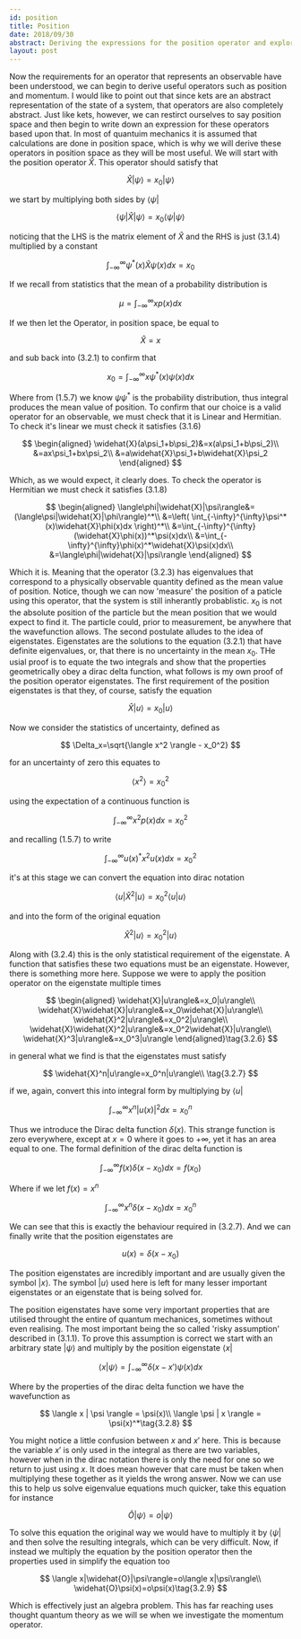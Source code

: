```yaml
---
id: position
title: Position
date: 2018/09/30
abstract: Deriving the expressions for the position operator and exploring it's properties.
layout: post
---
```


Now the requirements for an operator that represents an observable have been understood, we can begin to derive useful operators such as position and momentum. I would like to point out that since kets are an abstract representation of the state of a system, that operators are also completely abstract. Just like kets, however, we can restirct ourselves to say position space and then begin to write down an expression for these operators based upon that. In most of quantuim mechanics it is assumed that calculations are done in position space, which is why we will derive these operators in position space as they will be most useful.
We will start with the position operator $\widehat{X}$. This operator should satisfy that

$$
\widehat{X}|\psi\rangle=x_0|\psi\rangle \tag{3.2.1}
$$

we start by multiplying both sides by $\langle\psi|$

$$
\langle\psi|\widehat{X}|\psi\rangle=x_0\langle\psi|\psi\rangle
$$

noticing that the LHS is the matrix element of $\widehat{X}$ and the RHS is just $(3.1.4)$ multiplied by a constant

$$
\int_{-\infty}^{\infty}\psi^*(x)\widehat{X}\psi(x)dx=x_0 \tag{3.2.2}
$$

If we recall from statistics that the mean of a probability distribution is

$$
\mu = \int_{-\infty}^{\infty} xp(x)dx
$$

If we then let the Operator, in position space, be equal to

$$
\widehat{X}=x \tag{3.2.3}
$$

and sub back into $(3.2.1)$ to confirm that

$$
x_0=\int_{-\infty}^{\infty}x\psi^*(x)\psi(x)dx
$$

Where from $(1.5.7)$ we know $\psi\psi^*$ is the probability distribution, thus integral produces the mean value of position. To confirm that our choice is a valid operator for an observable, we must check that it is Linear and Hermitian. To check it's linear we must check it satisfies $(3.1.6)$

$$
\begin{aligned}
\widehat{X}(a\psi_1+b\psi_2)&=x(a\psi_1+b\psi_2)\\
&=ax\psi_1+bx\psi_2\\
&=a\widehat{X}\psi_1+b\widehat{X}\psi_2
\end{aligned}
$$

Which, as we would expect, it clearly does. To check the operator is Hermitian we must check it satisfies $(3.1.8)$

$$
\begin{aligned}
\langle\phi|\widehat{X}|\psi\rangle&=(\langle\psi|\widehat{X}|\phi\rangle)^*\\
&=\left( \int_{-\infty}^{\infty}\psi^*(x)\widehat{X}\phi(x)dx \right)^*\\
&=\int_{-\infty}^{\infty}(\widehat{X}\phi(x))^*\psi(x)dx\\
&=\int_{-\infty}^{\infty}\phi(x)^*\widehat{X}\psi(x)dx\\
&=\langle\phi|\widehat{X}|\psi\rangle
\end{aligned}
$$

Which it is. Meaning that the operator $(3.2.3)$ has eigenvalues that correspond to a physically observable quantity defined as the mean value of position. Notice, though we can now 'measure' the position of a paticle using this operator, that the system is still inherantly probablistic. $x_0$ is not the absolute position of the particle but the mean position that we would expect to find it. The particle could, prior to measurement, be anywhere that the wavefunction allows. The second postulate alludes to the idea of eigenstates. Eigenstates are the solutions to the equation $(3.2.1)$ that have definite eigenvalues, or, that there is no uncertainty in the mean $x_0$. THe usial proof is to equate the two integrals and show that the properties geometrically obey a dirac delta function, what follows is my own proof of the position operator eigenstates. The first requirement of the position eigenstates is that they, of course, satisfy the equation

$$
\widehat{X}|u\rangle=x_0|u\rangle\tag{3.2.4}
$$

Now we consider the statistics of uncertainty, defined as

$$
\Delta_x=\sqrt{\langle x^2 \rangle - x_0^2}
$$

for an uncertainty of zero this equates to

$$
\langle x^2 \rangle = x_0^2
$$

using the expectation of a continuous function is

$$
\int_{-\infty}^{\infty} x^2p(x) dx = x_0^2
$$

and recalling $(1.5.7)$ to write

$$
\int_{-\infty}^{\infty} u(x)^*x^2u(x) dx = x_0^2
$$

it's at this stage we can convert the equation into dirac notation

$$
\langle u|\widehat{X}^2|u\rangle=x_0^2\langle u| u\rangle
$$

and into the form of the original equation

$$
\widehat{X}^2|u\rangle=x_0^2| u\rangle \tag{3.2.5}
$$

Along with $(3.2.4)$ this is the only statistical requirement of the eigenstate. A function that satisfies these two equations must be an eigenstate. However, there is something more here. Suppose we were to apply the position operator on the eigenstate multiple times

$$
\begin{aligned}
\widehat{X}|u\rangle&=x_0|u\rangle\\
\widehat{X}\widehat{X}|u\rangle&=x_0\widehat{X}|u\rangle\\
\widehat{X}^2|u\rangle&=x_0^2|u\rangle\\
\widehat{X}\widehat{X}^2|u\rangle&=x_0^2\widehat{X}|u\rangle\\
\widehat{X}^3|u\rangle&=x_0^3|u\rangle
\end{aligned}\tag{3.2.6}
$$

in general what we find is that the eigenstates must satisfy

$$
\widehat{X}^n|u\rangle=x_0^n|u\rangle\\ \tag{3.2.7}
$$

if we, again, convert this into integral form by multiplying by $\langle u |$

$$
\int_{-\infty}^{\infty} x^n|u(x)|^2 dx = x_0^n
$$

Thus we introduce the Dirac delta function $\delta(x)$. This strange function is zero everywhere, except at $x=0$ where it goes to $+\infty$, yet it has an area equal to one. The formal definition of the dirac delta function is

$$
\int_{-\infty}^{\infty} f(x)\delta(x-x_0) dx = f(x_0)
$$

Where if we let $f(x)= x^n$

$$
\int_{-\infty}^{\infty} x^n\delta(x-x_0) dx = x_0^n
$$

We can see that this is exactly the behaviour required in $(3.2.7)$. And we can finally write that the position eigenstates are

$$
u(x)=\delta(x-x_0)
$$

The position eigenstates are incredibly important and are usually given the symbol $|x\rangle$. The symbol $|u\rangle$ used here is left for many lesser important eigenstates or an eigenstate that is being solved for.

The position eigenstates have some very important properties that are utilised throught the entire of quantum mechanices, sometimes without even realising. The most important being the so called 'risky assumption' described in $(3.1.1)$. To prove this assumption is correct we start with an arbitrary state $|\psi\rangle$ and multiply by the position eigenstate $\langle x |$

$$
\langle x | \psi \rangle = \int_{-\infty}^{\infty} \delta(x-x')\psi(x)dx
$$

Where by the properties of the dirac delta function we have the wavefunction as

$$
\langle x | \psi \rangle = \psi(x)\\
\langle \psi | x \rangle = \psi(x)^*\tag{3.2.8}
$$

You might notice a little confusion between $x$ and $x'$ here. This is because the variable $x'$ is only used in the integral as there are two variables, however when in the dirac notation there is only the need for one so we return to just using $x$. It does mean however that care must be taken when multiplying these together as it yields the wrong answer. Now we can use this to help us solve eigenvalue equations much quicker, take this equation for instance

$$
\widehat{O}|\psi\rangle=o|\psi\rangle
$$

To solve this equation the original way we would have to multiply it by $\langle\psi|$ and then solve the resulting integrals, which can be very difficult. Now, if instead we multiply the equation by the position operator then the properties used in simplify the equation too

$$
\langle x|\widehat{O}|\psi\rangle=o\langle x|\psi\rangle\\
\widehat{O}\psi(x)=o\psi(x)\tag{3.2.9}
$$

Which is effectively just an algebra problem. This has far reaching uses thought quantum theory as we will se when we investigate the momentum operator.
